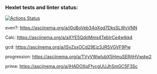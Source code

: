 ### Hexlet tests and linter status:
[![Actions Status](https://github.com/Lugonue/frontend-project-44/workflows/hexlet-check/badge.svg)](https://github.com/Lugonue/frontend-project-44/actions)

even?:
    https://asciinema.org/a/i0oBoVeb34qXgd7DksSLWvVNN

Calc:
    https://asciinema.org/a/aXYE5QdoMms4TebIrCe4wIkk4

gcd:
    https://asciinema.org/a/lSvZsxOCd29Ejz3JRSVGVF9Pw

progression:
    https://asciinema.org/a/TVyVWwIubX5HmuSERjtHVwdw2

prime: 
    https://asciinema.org/a/IHADOXpFfycgUUJhSmGC5F3Sc